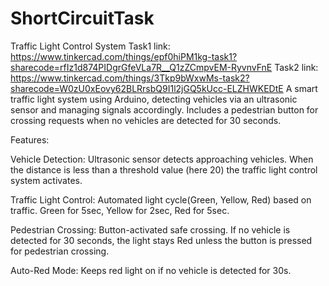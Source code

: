 # ShortCircuitTask
Traffic Light Control System
Task1 link: https://www.tinkercad.com/things/epf0hiPM1kg-task1?sharecode=rfIz1d874PIDgrGfeVLa7R__Q1zZCmpvEM-RyvnvFnE
Task2 link: https://www.tinkercad.com/things/3Tkp9bWxwMs-task2?sharecode=W0zU0xEovy62BLRrsbQ9I1l2jGQ5kUcc-ELZHWKEDtE
A smart traffic light system using Arduino, detecting vehicles via an ultrasonic sensor and managing signals accordingly. Includes a pedestrian button for crossing requests when no vehicles are detected for 30 seconds.

Features:

Vehicle Detection: Ultrasonic sensor detects approaching vehicles. When the distance is less than a threshold value (here 20) the traffic light control system activates.

Traffic Light Control: Automated light cycle(Green, Yellow, Red) based on traffic. Green for 5sec, Yellow for 2sec, Red for 5sec.

Pedestrian Crossing: Button-activated safe crossing. If no vehicle is detected for 30 seconds, the light stays Red unless the button is pressed for pedestrian crossing.

Auto-Red Mode: Keeps red light on if no vehicle is detected for 30s.
